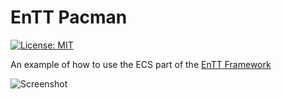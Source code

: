 # EnTT Pacman

[![License: MIT](https://img.shields.io/badge/License-MIT-yellow.svg)](./LICENSE)

An example of how to use the ECS part of the [EnTT Framework](https://github.com/skypjack/entt)

![Screenshot](https://i.imgur.com/J5RDcIz.png)


